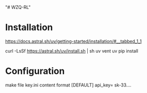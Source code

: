 "# WZQ-RL" 


# Installation
https://docs.astral.sh/uv/getting-started/installation/#__tabbed_1_1

curl -LsSf https://astral.sh/uv/install.sh | sh
uv vent
uv pip install
# Configuration
make file key.ini content format
[DEFAULT]
api_key= sk-33....